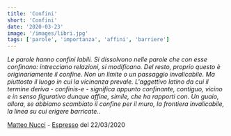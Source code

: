 ```yaml
---
title: 'Confini'
short: 'Confini'
date: '2020-03-23'
image: '/images/libri.jpg'
tags: ['parole', 'importanza', 'affini', 'barriere']
---
```

*Le parole hanno confini labili. Si dissolvono nelle parole che con esse confinano: intrecciano relazioni, si modificano. Del resto, proprio questo è originariamente il confine.  Non un limite o un passaggio invalicabile. Ma piuttosto il luogo in cui la vicinanza prevale. L'aggettivo latino da cui il termine deriva - confinis-e - significa appunto confinante, contiguo, vicino e in senso figurativo dunque affine, simile, che ha rapporti con. Un guaio, allora, se abbiamo scambiato il confine per il muro, la frontiera invalicabile, la linea su cui erigere barricate..*

[Matteo Nucci](https://it.wikipedia.org/wiki/Matteo_Nucci) - [Espresso](https://espresso.repubblica.it/) del 22/03/2020